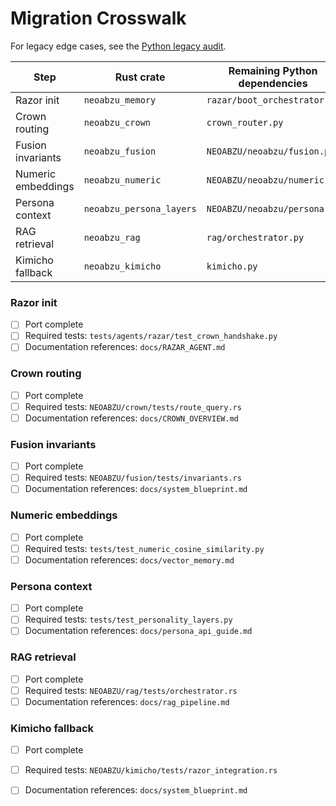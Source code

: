# Migration Crosswalk

For legacy edge cases, see the [Python legacy audit](python_legacy_audit.md).

| Step | Rust crate | Remaining Python dependencies |
|------|------------|--------------------------------|
| Razor init | `neoabzu_memory` | `razar/boot_orchestrator.py` |
| Crown routing | `neoabzu_crown` | `crown_router.py` |
| Fusion invariants | `neoabzu_fusion` | `NEOABZU/neoabzu/fusion.py` |
| Numeric embeddings | `neoabzu_numeric` | `NEOABZU/neoabzu/numeric.py` |
| Persona context | `neoabzu_persona_layers` | `NEOABZU/neoabzu/persona.py` |
| RAG retrieval | `neoabzu_rag` | `rag/orchestrator.py` |
| Kimicho fallback | `neoabzu_kimicho` | `kimicho.py` |

### Razor init
- [ ] Port complete
- [ ] Required tests: `tests/agents/razar/test_crown_handshake.py`
- [ ] Documentation references: `docs/RAZAR_AGENT.md`

### Crown routing
- [ ] Port complete
- [ ] Required tests: `NEOABZU/crown/tests/route_query.rs`
- [ ] Documentation references: `docs/CROWN_OVERVIEW.md`

### Fusion invariants
- [ ] Port complete
- [ ] Required tests: `NEOABZU/fusion/tests/invariants.rs`
- [ ] Documentation references: `docs/system_blueprint.md`

### Numeric embeddings
- [ ] Port complete
- [ ] Required tests: `tests/test_numeric_cosine_similarity.py`
- [ ] Documentation references: `docs/vector_memory.md`

### Persona context
- [ ] Port complete
- [ ] Required tests: `tests/test_personality_layers.py`
- [ ] Documentation references: `docs/persona_api_guide.md`

### RAG retrieval
- [ ] Port complete
- [ ] Required tests: `NEOABZU/rag/tests/orchestrator.rs`
- [ ] Documentation references: `docs/rag_pipeline.md`

### Kimicho fallback
- [ ] Port complete
- [ ] Required tests: `NEOABZU/kimicho/tests/razor_integration.rs`
- [ ] Documentation references: `docs/system_blueprint.md`

